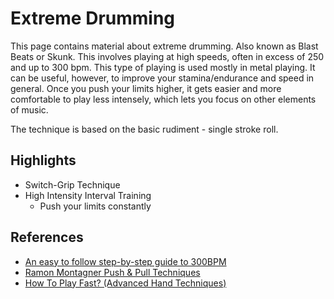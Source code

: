 # Extreme Drumming

This page contains material about extreme drumming. Also known as Blast Beats or Skunk. This involves playing at high speeds, often in excess of 250 and up to 300 bpm. This type of playing is used mostly in metal playing. It can be useful, however, to improve your stamina/endurance and speed in general. Once you push your limits higher, it gets easier and more comfortable to play less intensely, which lets you focus on other elements of music.

The technique is based on the basic rudiment - single stroke roll.

## Highlights

* Switch-Grip Technique
* High Intensity Interval Training
    * Push your limits constantly

## References

* [An easy to follow step-by-step guide to 300BPM](https://www.youtube.com/watch?v=BiyDBa3bApU)
* [Ramon Montagner Push & Pull Techniques](https://www.youtube.com/watch?v=chQg5_ZzPes)
* [How To Play Fast? (Advanced Hand Techniques)](https://www.youtube.com/watch?v=za1ZDIHto1k)
